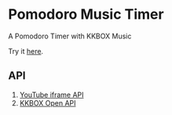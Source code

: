 # Pomodoro Music Timer

A Pomodoro Timer with KKBOX Music

Try it [here](https://music-pomodoro.now.sh).

## API

1. [YouTube iframe API](https://developers.google.com/youtube/iframe_api_reference)
2. [KKBOX Open API](https://docs-zhtw.kkbox.codes/docs)